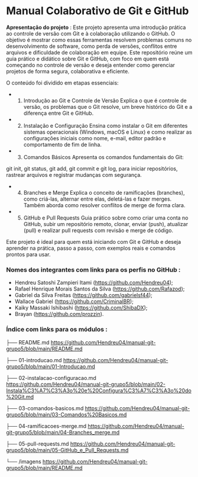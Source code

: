 # Manual Colaborativo de Git e GitHub 

**Apresentação do projeto** :
  Este projeto apresenta uma introdução prática ao controle de versão com Git e à colaboração utilizando o GitHub. O objetivo é mostrar como essas ferramentas resolvem problemas comuns no desenvolvimento de software, como perda de versões, conflitos entre arquivos e dificuldade de colaboração em equipe. Este repositório reúne um guia prático e didático sobre Git e GitHub, com foco em quem está começando no controle de versão e deseja entender como gerenciar projetos de forma segura, colaborativa e eficiente.

O conteúdo foi dividido em etapas essenciais:

- 1. Introdução ao Git e Controle de Versão
Explica o que é controle de versão, os problemas que o Git resolve, um breve histórico do Git e a diferença entre Git e GitHub.

- 2. Instalação e Configuração
Ensina como instalar o Git em diferentes sistemas operacionais (Windows, macOS e Linux) e como realizar as configurações iniciais como nome, e-mail, editor padrão e comportamento de fim de linha.

- 3. Comandos Básicos
Apresenta os comandos fundamentais do Git:

git init, git status, git add, git commit e git log,
para iniciar repositórios, rastrear arquivos e registrar mudanças com segurança.

- 4. Branches e Merge
Explica o conceito de ramificações (branches), como criá-las, alternar entre elas, deletá-las e fazer merges. Também aborda como resolver conflitos de merge de forma clara.

- 5. GitHub e Pull Requests
Guia prático sobre como criar uma conta no GitHub, subir um repositório remoto, clonar, enviar (push), atualizar (pull) e realizar pull requests com revisão e merge de código.

Este projeto é ideal para quem está iniciando com Git e GitHub e deseja aprender na prática, passo a passo, com exemplos reais e comandos prontos para usar.

### Nomes dos integrantes com links para os perfis no GitHub :

- Hendreu Satoshi Zampieri Itami (https://github.com/Hendreu04);
- Rafael Henrique Morais Santos da Silva (https://github.com/Rafazod);
- Gabriel da Silva Freitas (https://github.com/gabrielsf44);
- Wallace Gabriel (https://github.com/CriminalBR);
- Kaiky Massaki Ishibashi (https://github.com/ShibaDX);
- Brayan (https://github.com/prozzin).


### Índice com links para os módulos :

├── README.md 
    https://github.com/Hendreu04/manual-git-grupo5/blob/main/README.md
    
├── 01-introducao.md 
    https://github.com/Hendreu04/manual-git-grupo5/blob/main/01-Introducao.md
    
├── 02-instalacao-configuracao.md 
    https://github.com/Hendreu04/manual-git-grupo5/blob/main/02-Instala%C3%A7%C3%A3o%20e%20Configura%C3%A7%C3%A3o%20do%20Git.md
    
├── 03-comandos-basicos.md 
    https://github.com/Hendreu04/manual-git-grupo5/blob/main/03-Comandos%20Basicos.md
    
├── 04-ramificacoes-merge.md 
    https://github.com/Hendreu04/manual-git-grupo5/blob/main/04-Branches_merge.md
    
├── 05-pull-requests.md 
    https://github.com/Hendreu04/manual-git-grupo5/blob/main/05-GitHub_e_Pull_Requests.md
    
└── /imagens
    https://github.com/Hendreu04/manual-git-grupo5/blob/main/README.md
    
